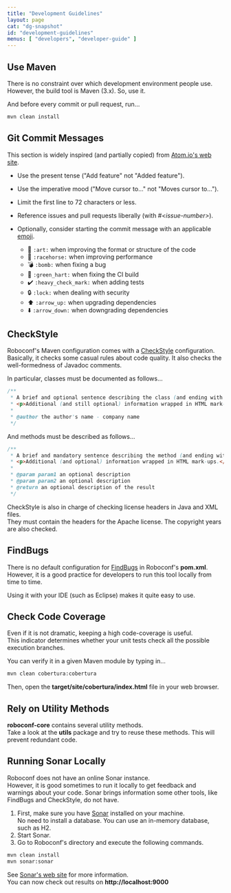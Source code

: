 ```yaml
---
title: "Development Guidelines"
layout: page
cat: "dg-snapshot"
id: "development-guidelines"
menus: [ "developers", "developer-guide" ]
---
```


## Use Maven

There is no constraint over which development environment people use.  
However, the build tool is Maven (3.x). So, use it.

And before every commit or pull request, run...

```tcl
mvn clean install
```


## Git Commit Messages

This section is widely inspired (and partially copied) from [Atom.io's web site](https://atom.io/docs/v0.176.0/contributing).

* Use the present tense ("Add feature" not "Added feature").
* Use the imperative mood ("Move cursor to..." not "Moves cursor to...").
* Limit the first line to 72 characters or less.
* Reference issues and pull requests liberally (with #*&lt;issue-number&gt;*).
* Optionally, consider starting the commit message with an applicable [emoji](http://www.emoji-cheat-sheet.com).

    * :art: <code>:<span>art</span>:</code> when improving the format or structure of the code
    * :racehorse: <code>:<span>racehorse</span>:</code> when improving performance
    * :bomb: <code>:<span>bomb</span>:</code> when fixing a bug
    * :green_heart: <code>:<span>green_hart</span>:</code> when fixing the CI build
    * :heavy_check_mark: <code>:<span>heavy_check_mark</span>:</code> when adding tests
    * :lock: <code>:<span>lock</span>:</code> when dealing with security
    * :arrow_up: <code>:<span>arrow_up</span>:</code> when upgrading dependencies
    * :arrow_down: <code>:<span>arrow_down</span>:</code> when downgrading dependencies


## CheckStyle

Roboconf's Maven configuration comes with a [CheckStyle](http://checkstyle.sourceforge.net/) configuration.  
Basically, it checks some casual rules about code quality. It also checks the well-formedness of Javadoc comments.

In particular, classes must be documented as follows...

``` java
/**
 * A brief and optional sentence describing the class (and ending with a dot).
 * <p>Additional (and still optional) information wrapped in HTML mark-ups.</p>
 *
 * @author the author's name - company name
 */
```

And methods must be described as follows...

``` java
/**
 * A brief and mandatory sentence describing the method (and ending with a dot).
 * <p>Additional (and optional) information wrapped in HTML mark-ups.</p>
 *
 * @param param1 an optional description
 * @param param2 an optional description
 * @return an optional description of the result 
 */
```

CheckStyle is also in charge of checking license headers in Java and XML files.  
They must contain the headers for the Apache license. The copyright years are also checked.


## FindBugs

There is no default configuration for [FindBugs](http://findbugs.sourceforge.net/) in Roboconf's **pom.xml**.  
However, it is a good practice for developers to run this tool locally from time to time.

Using it with your IDE (such as Eclipse) makes it quite easy to use.


## Check Code Coverage

Even if it is not dramatic, keeping a high code-coverage is useful.  
This indicator determines whether your unit tests check all the possible execution branches.

You can verify it in a given Maven module by typing in...

```tcl
mvn clean cobertura:cobertura
```

Then, open the **target/site/cobertura/index.html** file in your web browser.


## Rely on Utility Methods

**roboconf-core** contains several utility methods.  
Take a look at the **utils** package and try to reuse these methods.
This will prevent redundant code.


## Running Sonar Locally

Roboconf does not have an online Sonar instance.  
However, it is good sometimes to run it locally to get feedback and warnings about your code.
Sonar brings information some other tools, like FindBugs and CheckStyle, do not have.

1. First, make sure you have [Sonar](http://www.sonarqube.org/downloads/) installed on your machine.  
No need to install a database. You can use an in-memory database, such as H2.
2. Start Sonar.  
3. Go to Roboconf's directory and execute the following commands.

```tcl
mvn clean install
mvn sonar:sonar
```

See [Sonar's web site](http://mojo.codehaus.org/sonar-maven-plugin/) for more information.  
You can now check out results on **http://localhost:9000** 
